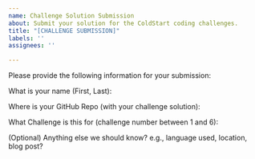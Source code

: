 ```yaml
---
name: Challenge Solution Submission
about: Submit your solution for the ColdStart coding challenges.
title: "[CHALLENGE SUBMISSION]"
labels: ''
assignees: ''

---
```


Please provide the following information for your submission:

What is your name (First, Last):

Where is your GitHub Repo (with your challenge solution):

What Challenge is this for (challenge number between 1 and 6):

(Optional) Anything else we should know? e.g., language used, location, blog post?
